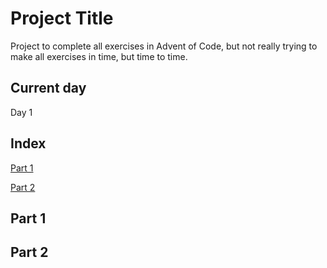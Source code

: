 
# Project Title

Project to complete all exercises in Advent of Code, but not really trying to make all exercises in time, but time to time.
##  Current day

Day 1
## Index

[Part 1](#Part_1)

[Part 2](#Part_2)


## Part 1












## Part 2
